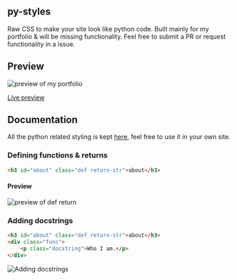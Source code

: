 ## py-styles
Raw CSS to make your site look like python code. Built mainly for my portfolio & will be missing functionality. Feel free to submit a PR or request functionality in a issue.

## Preview
![preview of my portfolio](https://i.imgur.com/9chBLhu.png)

[Live preview](https://wardpearce.com)


## Documentation
All the python related styling is kept [here](/assets/css/python.css), feel free to use it in your own site.

### Defining functions & returns
```html
<h3 id="about" class="def return-str">about</h3>
```
#### Preview
![preview of def return](https://i.imgur.com/IlAlCu4.png)

### Adding docstrings
```html
<h3 id="about" class="def return-str">about</h3>
<div class="func">
    <p class="docstring">Who I am.</p>
</div>
```
![Adding docstrings](https://i.imgur.com/AleSRap.png)
